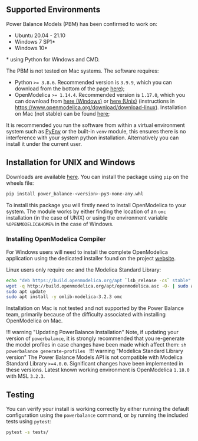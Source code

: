 ## Supported Environments
Power Balance Models (PBM) has been confirmed to work on:

- Ubuntu 20.04 - 21.10
- Windows 7 SP1*
- Windows 10*

\* using Python for Windows and CMD.

The PBM is not tested on Mac systems.
The software requires:

- Python `>= 3.8.6`. Recommended version is `3.9.9`, which you can download from the bottom of the page [here](https://www.python.org/downloads/release/python-399/));
- OpenModelica `>= 1.14.4`. Recommended version is `1.17.0`, which you can download from [here (Windows)](https://build.openmodelica.org/omc/builds/windows/releases/1.17/0/) or [here (Unix)](https://build.openmodelica.org/omc/builds/linux/releases/1.17.0/) (instructions in https://www.openmodelica.org/download/download-linux). Installation on Mac (not stable) can be found [here](https://www.openmodelica.org/download/download-mac);

It is recommended you run the software from within a virtual environment system such as [PyEnv](https://github.com/pyenv/pyenv) or the built-in `venv` module, this ensures there is no interference with your system python installation. Alternatively you can install it under the current user.

## Installation for UNIX and Windows
Downloads are available [here](https://github.com/ukaea/powerbalance/releases). You can install the package using `pip` on the wheels file:

```bash
pip install power_balance-<version>-py3-none-any.whl
```

To install this package you will firstly need to install OpenModelica to your system. The module works by either finding the location of an `omc` installation (in the case of UNIX) or using the environment variable `%OPENMODELICAHOME%` in the case of Windows.

### Installing OpenModelica Compiler

For Windows users will need to install the complete OpenModelica application using the dedicated installer found on the project [website](https://www.openmodelica.org/download/download-windows).

Linux users only require `omc` and the Modelica Standard Library:
```sh
echo "deb https://build.openmodelica.org/apt `lsb_release -cs` stable" | sudo tee /etc/apt/sources.list.d/openmodelica.list
wget -q http://build.openmodelica.org/apt/openmodelica.asc -O- | sudo apt-key add - 
sudo apt update
sudo apt install -y omlib-modelica-3.2.3 omc
```

Installation on Mac is not tested and not supported by the Power Balance team, primarily because of the difficulty associated with installing OpenModelica on Mac.

!!! warning "Updating PowerBalance Installation"
    Note, if updating your version of `powerbalance`, it is strongly recommended that you re-generate the model profiles in case changes have been made which affect them:
    ```sh
    powerbalance generate-profiles
    ```
!!! warning "Modelica Standard Library version"
    The Power Balance Models API is not compatible with Modelica Standard Library `>=4.0.0`.
    Significant changes have been implemented in these versions. Latest known working environment
    is OpenModelica `1.18.0` with MSL `3.2.3`.

## Testing
You can verify your install is working correctly by either running the default configuration using the `powerbalance` command, or by running the included tests using `pytest`:

```bash
pytest -s tests/
```
